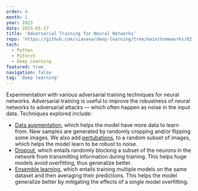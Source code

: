 ```yaml
---
order: 4
month: 1
year: 2023
date: 2023-05-17
title: 'Adversarial Training for Neural Networks'
repo: 'https://github.com/siavava/deep-learning/tree/main/homeworks/02'
tech:
  - Python
  - PyTorch
  - Deep Learning
featured: true
navigation: false
tag: 'deep learning'
---
```


Experimentation with various adversarial training techniques for neural networks.
Adversarial training is useful to improve the robustness of neural networks to
adversarial attacks &mdash; which often happen as noise in the input data.
Techniques explored include:
- [Data augmentation][augmentation], which helps the model have more data to learn from.
  New samples are generated by randomly cropping and/or flipping some images.
  We also add [pertubations][pertubation], to a random subset of images,
  which helps the model learn to be robust to noise.
- [Dropout][dropout], which entails randomly blocking a subset of the neurons in the network
  from transmitting information during training. This helps huge models avoid overfitting,
  thus generalize better.
- [Ensemble learning][ensemble], which entails training multiple models on the same dataset
  and then averaging their predictions. This helps the model generalize better
  by mitigating the effects of a single model overfitting.

[augmentation]: https://www.datacamp.com/tutorial/complete-guide-data-augmentation
[pertubation]:  https://www.sciencedirect.com/science/article/pii/S0167865521002440
[dropout]:      https://paperswithcode.com/method/dropout
[ensemble]:     https://www.sciencedirect.com/science/article/pii/S1319157823000228
